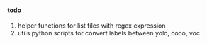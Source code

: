 #### todo
1. helper functions for list files with regex expression
2. utils python scripts for convert labels between yolo, coco, voc
